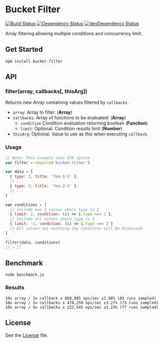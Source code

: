 # Bucket Filter
[![Build Status](https://travis-ci.org/grindcode/bucket-filter.svg?branch=master)](https://travis-ci.org/grindcode/bucket-filter) [![Dependency Status](https://david-dm.org/grindcode/bucket-filter.svg)](https://david-dm.org/grindcode/bucket-filter) [![devDependency Status](https://david-dm.org/grindcode/bucket-filter/dev-status.svg)](https://david-dm.org/grindcode/bucket-filter#info=devDependencies)

Array filtering allowing multiple conditions and concurrency limit.

## Get Started
```shell
npm install bucket-filter
```

## API
### filter(array, callbacks[, thisArg])
Returns new _Array_ containing values filtered by `callbacks`.
* `array`: Array to filter. (**Array**)
* `callbacks`: Array of functions to be evaluated: (**Array**)
  * `condition` Condition evaluation returning boolean (**Function**)
  * `limit`: Optional. Condition results limit (**Number**)
* `thisArg`: Optional. Value to use as _this_ when executing `callback`.

### Usage
```javascript
// Note: This example uses ES6 syntax
var filter = require('bucket-filter')

var data = [
  { type: 1, title: 'foo-1-1' },
  // ...
  { type: 2, title: 'foo-2-1' },
  // ...
]

var conditions = [
  // Include max 2 values where type is 1
  { limit: 2, condition: (i) => i.type === 1 },
  // Include all values where type is 2
  { limit: -1, condition: (i) => i.type === 2 }
  // All values not matching any condition will be dismissed
]

filter(data, conditions)
// → []
```

## Benchmark
```shell
node benchmark.js
```

### Results
```shell
10x array / 1x callback x 660,885 ops/sec ±1.88% (81 runs sampled)
10x array / 2x callbacks x 474,259 ops/sec ±3.27% (73 runs sampled)
10x array / 5x callbacks x 222,545 ops/sec ±1.23% (77 runs sampled)
```

## License
See the [License](LICENSE) file.

